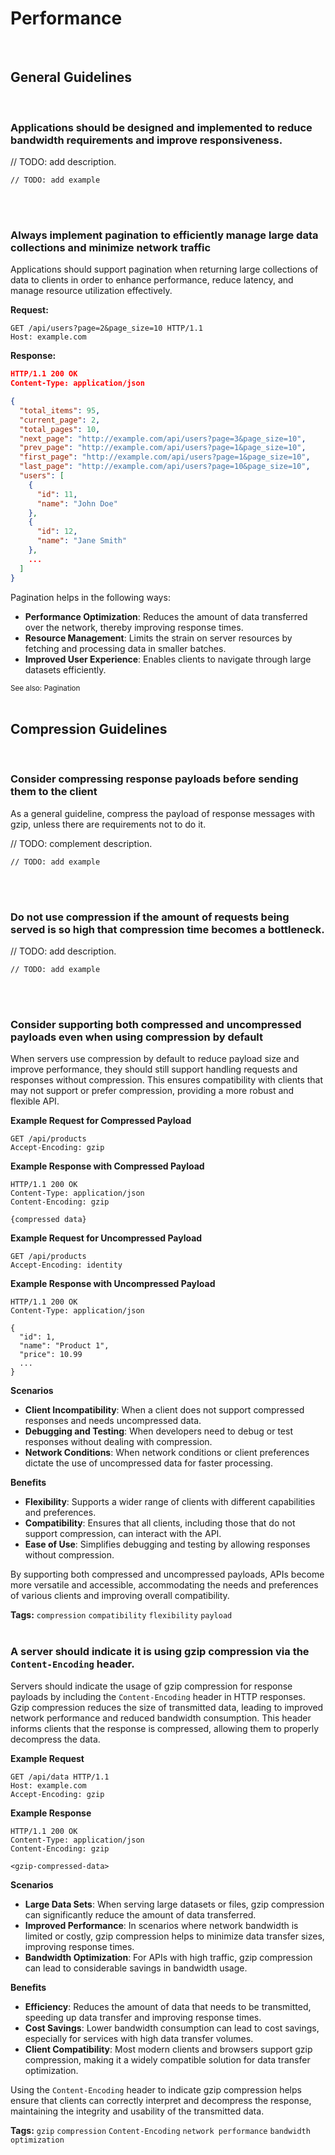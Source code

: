 # Performance

<br>


## General Guidelines
<br>


### Applications should be designed and implemented to reduce bandwidth requirements and improve responsiveness.

// TODO: add description.

```http
// TODO: add example
```

<br><br>


### Always implement pagination to efficiently manage large data collections and minimize network traffic
Applications should support pagination when returning large collections of data to clients in order to enhance performance,
reduce latency, and manage resource utilization effectively.

**Request:**
```http
GET /api/users?page=2&page_size=10 HTTP/1.1
Host: example.com
```

**Response:**
```json
HTTP/1.1 200 OK
Content-Type: application/json

{
  "total_items": 95,
  "current_page": 2,
  "total_pages": 10,
  "next_page": "http://example.com/api/users?page=3&page_size=10",
  "prev_page": "http://example.com/api/users?page=1&page_size=10",
  "first_page": "http://example.com/api/users?page=1&page_size=10",
  "last_page": "http://example.com/api/users?page=10&page_size=10",
  "users": [
    {
      "id": 11,
      "name": "John Doe"
    },
    {
      "id": 12,
      "name": "Jane Smith"
    },
    ...
  ]
}
```

Pagination helps in the following ways:
- **Performance Optimization**: Reduces the amount of data transferred over the network, thereby improving response times.
- **Resource Management**: Limits the strain on server resources by fetching and processing data in smaller batches.
- **Improved User Experience**: Enables clients to navigate through large datasets efficiently.

<sub>See also: Pagination</sub>
<br><br>



## Compression Guidelines
<br>


### Consider compressing response payloads before sending them to the client

As a general guideline, compress the payload of response messages with gzip, unless there are requirements not to do it.

// TODO: complement description.

```http
// TODO: add example
```

<br><br>


### Do not use compression if the amount of requests being served is so high that compression time becomes a bottleneck.

// TODO: add description.

```http
// TODO: add example
```

<br><br>


### Consider supporting both compressed and uncompressed payloads even when using compression by default
When servers use compression by default to reduce payload size and improve performance, they should still support handling requests and
responses without compression. This ensures compatibility with clients that may not support or prefer compression, providing a more robust
and flexible API.

**Example Request for Compressed Payload**
```http
GET /api/products
Accept-Encoding: gzip
```

**Example Response with Compressed Payload**
```http
HTTP/1.1 200 OK
Content-Type: application/json
Content-Encoding: gzip

{compressed data}
```

**Example Request for Uncompressed Payload**
```http
GET /api/products
Accept-Encoding: identity
```

**Example Response with Uncompressed Payload**
```http
HTTP/1.1 200 OK
Content-Type: application/json

{
  "id": 1,
  "name": "Product 1",
  "price": 10.99
  ...
}
```

**Scenarios**
- **Client Incompatibility**: When a client does not support compressed responses and needs uncompressed data.
- **Debugging and Testing**: When developers need to debug or test responses without dealing with compression.
- **Network Conditions**: When network conditions or client preferences dictate the use of uncompressed data for faster processing.

**Benefits**
- **Flexibility**: Supports a wider range of clients with different capabilities and preferences.
- **Compatibility**: Ensures that all clients, including those that do not support compression, can interact with the API.
- **Ease of Use**: Simplifies debugging and testing by allowing responses without compression.

By supporting both compressed and uncompressed payloads, APIs become more versatile and accessible, accommodating the needs and preferences of various clients and improving overall compatibility.

**Tags:** `compression` `compatibility` `flexibility` `payload`
<br><br>


### A server should indicate it is using gzip compression via the `Content-Encoding` header.
Servers should indicate the usage of gzip compression for response payloads by including the `Content-Encoding` header in HTTP
responses. Gzip compression reduces the size of transmitted data, leading to improved network performance and reduced bandwidth
consumption. This header informs clients that the response is compressed, allowing them to properly decompress the data.

**Example Request**
```http
GET /api/data HTTP/1.1
Host: example.com
Accept-Encoding: gzip
```

**Example Response**
```http
HTTP/1.1 200 OK
Content-Type: application/json
Content-Encoding: gzip

<gzip-compressed-data>
```

**Scenarios**
- **Large Data Sets**: When serving large datasets or files, gzip compression can significantly reduce the amount of data transferred.
- **Improved Performance**: In scenarios where network bandwidth is limited or costly, gzip compression helps to minimize data transfer sizes, improving response times.
- **Bandwidth Optimization**: For APIs with high traffic, gzip compression can lead to considerable savings in bandwidth usage.

**Benefits**
- **Efficiency**: Reduces the amount of data that needs to be transmitted, speeding up data transfer and improving response times.
- **Cost Savings**: Lower bandwidth consumption can lead to cost savings, especially for services with high data transfer volumes.
- **Client Compatibility**: Most modern clients and browsers support gzip compression, making it a widely compatible solution for data transfer optimization.

Using the `Content-Encoding` header to indicate gzip compression helps ensure that clients can correctly interpret and decompress the response, maintaining the integrity and usability of the transmitted data.

**Tags:** `gzip` `compression` `Content-Encoding` `network performance` `bandwidth optimization`
<br><br>


